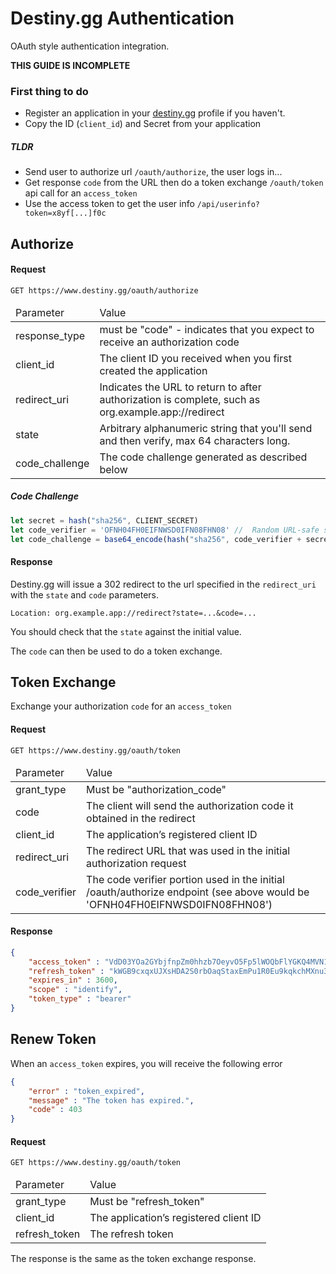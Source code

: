 # Destiny.gg Authentication
OAuth style authentication integration.

**THIS GUIDE IS INCOMPLETE**

### First thing to do
* Register an application in your [destiny.gg](https://www.destiny.gg/profile/developer) profile if you haven't.
* Copy the ID (`client_id`) and Secret from your application

##### TLDR
* Send user to authorize url `/oauth/authorize`, the user logs in...
* Get response `code` from the URL then do a token exchange `/oauth/token` api call for an `access_token`
* Use the access token to get the user info `/api/userinfo?token=x8yf[...]f0c`

## Authorize

#### Request
```
GET https://www.destiny.gg/oauth/authorize
```

<table>
    <thead>
      <tr>
        <td>Parameter</td>
        <td>Value</td>
      </tr>
    <thead>
    <tbody>
      <tr>
        <td>response_type</td>
        <td>must be "code" - indicates that you expect to receive an authorization code</td>
      </tr>
      <tr>
        <td>client_id</td>
        <td>The client ID you received when you first created the application</td>
      </tr>
      <tr>
        <td>redirect_uri</td>
        <td>Indicates the URL to return to after authorization is complete, such as org.example.app://redirect</td>
      </tr>
      <tr>
        <td>state</td>
        <td>Arbitrary alphanumeric string that you'll send and then verify, max 64 characters long.</td>
      </tr>
      <tr>
        <td>code_challenge</td>
        <td>The code challenge generated as described below</td>
      </tr>
    <tbody>
</table>

##### Code Challenge
```js
let secret = hash("sha256", CLIENT_SECRET)
let code_verifier = 'OFNH04FH0EIFNWSD0IFN08FHN08' //  Random URL-safe string with a minimum length of 43 characters.
let code_challenge = base64_encode(hash("sha256", code_verifier + secret))
```

#### Response
Destiny.gg will issue a 302 redirect to the url specified in the `redirect_uri` with the `state` and `code` parameters.

```
Location: org.example.app://redirect?state=...&code=...
```
You should check that the `state` against the initial value.

The `code` can then be used to do a token exchange.

## Token Exchange
Exchange your authorization `code` for an `access_token`

#### Request
```
GET https://www.destiny.gg/oauth/token
```

<table>
    <thead>
      <tr>
        <td>Parameter</td>
        <td>Value</td>
      </tr>
    <thead>
    <tbody>
      <tr>
        <td>grant_type</td>
        <td>Must be "authorization_code"</td>
      </tr>
      <tr>
        <td>code</td>
        <td>The client will send the authorization code it obtained in the redirect</td>
      </tr>
      <tr>
        <td>client_id</td>
        <td>The application’s registered client ID</td>
      </tr>
      <tr>
        <td>redirect_uri</td>
        <td>The redirect URL that was used in the initial authorization request</td>
      </tr>
      <tr>
        <td>code_verifier</td>
        <td>The code verifier portion used in the initial /oauth/authorize endpoint (see above would be 'OFNH04FH0EIFNWSD0IFN08FHN08')</td>
      </tr>
    <tbody>
</table>

#### Response
```json
{
    "access_token" : "VdD03YOa2GYbjfnpZm0hhzb7OeyvO5Fp5lWOQbFlYGKQ4MVN1iEZcmwJh5VBFhYf",
    "refresh_token" : "kWGB9cxqxUJXsHDA2S0rbOaqStaxEmPu1R0Eu9kqkchMXnu34shGYYcH3iDIqE7R",
    "expires_in" : 3600,
    "scope" : "identify",
    "token_type" : "bearer"
}
```


## Renew Token
When an `access_token` expires, you will receive the following error 
```json
{
    "error" : "token_expired",
    "message" : "The token has expired.",
    "code" : 403
}
```

#### Request

```
GET https://www.destiny.gg/oauth/token
```
<table>
    <thead>
      <tr>
        <td>Parameter</td>
        <td>Value</td>
      </tr>
    <thead>
    <tbody>
      <tr>
        <td>grant_type</td>
        <td>Must be "refresh_token"</td>
      </tr>
      <tr>
        <td>client_id</td>
        <td>The application’s registered client ID</td>
      </tr>
      <tr>
        <td>refresh_token</td>
        <td>The refresh token</td>
      </tr>
    <tbody>
</table>

The response is the same as the token exchange response.

